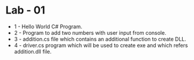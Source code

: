 # Lab - 01
* 1 - Hello World C# Program.
* 2 - Program to add two numbers with user input from console.
* 3 - addition.cs file which contains an additional function to create DLL.
* 4 - driver.cs program which will be used to create exe and which refers addition.dll file.
